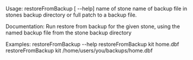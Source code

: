 Usage: restoreFromBackup [ --help] <stone-name> <backup-file>
    <stone-name>  name of stone
    <backup-file> name of backup file in stones backup directory or
                  full patch to a backup file.
	
Documentation:
Run restore from backup for the given stone, using the named 
backup file from the stone backup directory

Examples:
    restoreFromBackup --help
    restoreFromBackup kit home.dbf
    restoreFromBackup kit /home/users/you/backups/home.dbf
